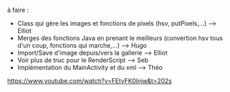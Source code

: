 à faire :
- Class qui gère les images et fonctions de pixels (hsv, putPixels,...)  --> Elliot
- Merges des fonctions Java en prenant le meilleurs (convertion hsv tous d'un coup, fonctions qui marche,...)  --> Hugo
- Import/Save d'image depuis/vers la gallerie  --> Elliot
- Voir plus de truc pour le RenderScript  --> Seb
- Implémentation du MainActivity et du xml  --> Théo



https://www.youtube.com/watch?v=FEtyFK0lnjw&t=202s